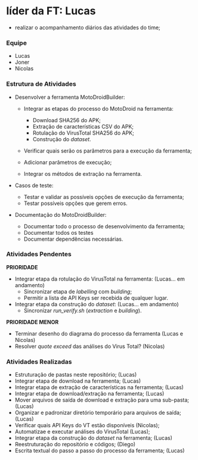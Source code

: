 # líder da FT: Lucas
- realizar o acompanhamento diários das atividades do time;

### Equipe

- Lucas
- Joner
- Nicolas

### Estrutura de Atividades

- Desenvolver a ferramenta MotoDroidBuilder:

    - Integrar as etapas do processo do MotoDroid na ferramenta:
        - Download SHA256 do APK;
        - Extração de características CSV do APK;
        - Rotulação do VirusTotal SHA256 do APK;
        - Construção do *dataset*.

    - Verificar quais serão os parâmetros para a execução da ferramenta;
    - Adicionar parâmetros de execução;
    - Integrar os métodos de extração na ferramenta.

- Casos de teste:
    - Testar e validar as possíveis opções de execução da ferramenta;
    - Testar possíveis opções que gerem erros.

- Documentação do MotoDroidBuilder:
    - Documentar todo o processo de desenvolvimento da ferramenta;
    - Documentar todos os testes
    - Documentar dependências necessárias.

### Atividades Pendentes
 **PRIORIDADE**
- Integrar etapa da rotulação do VirusTotal na ferramenta: (Lucas... em andamento)
    - Sincronizar etapa de *labelling* com *building*;
    - Permitir a lista de API Keys ser recebida de qualquer lugar.
- Integrar etapa da construção do *dataset*: (Lucas... em andamento)
    - Sincronizar *run_verify.sh* (*extraction* e *building*).

**PRIORIDADE MENOR**
- Terminar desenho do diagrama do processo da ferramenta (Lucas e Nicolas)
- Resolver *quote exceed* das análises do Virus Total? (Nicolas)

### Atividades Realizadas
- Estruturação de pastas neste repositório; (Lucas)
- Integrar etapa de download na ferramenta; (Lucas)
- Integrar etapa de extração de características na ferramenta; (Lucas)
- Integrar etapa de download/extração na ferramenta; (Lucas)
- Mover arquivos de saída de download e extração para uma sub-pasta; (Lucas)
- Organizar e padronizar diretório temporário para arquivos de saída; (Lucas)
- Verificar quais API Keys do VT estão disponíveis (Nicolas);
- Automatizae e executar análises do VirusTotal (Lucas);
- Integrar etapa da construção do *dataset* na ferramenta; (Lucas)
- Reestruturação do repositório e códigos; (Diego)
- Escrita textual do passo a passo do processo da ferramenta; (Lucas)